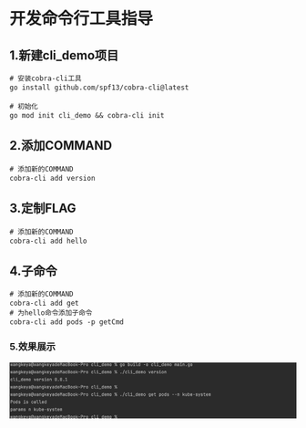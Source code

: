 开发命令行工具指导
===============

## 1.新建cli_demo项目
```text
# 安装cobra-cli工具
go install github.com/spf13/cobra-cli@latest

# 初始化
go mod init cli_demo && cobra-cli init
```


## 2.添加COMMAND

```text
# 添加新的COMMAND
cobra-cli add version
```

## 3.定制FLAG

```text
# 添加新的COMMAND
cobra-cli add hello

```

## 4.子命令

```text
# 添加新的COMMAND
cobra-cli add get
# 为hello命令添加子命令
cobra-cli add pods -p getCmd

```

### 5.效果展示

![img.png](img.png)